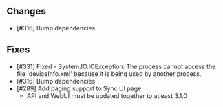 ## Changes

- [#316] Bump dependencies

## Fixes

- [#331] Fixed - System.IO.IOException: The process cannot access the file 'deviceInfo.xml' because it is being used by another process. 
- [#316] Bump dependencies
- [#289] Add paging support to Sync UI page
	- API and WebUI must be updated together to atleast 3.1.0